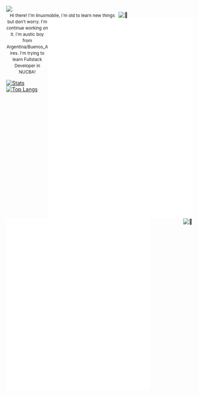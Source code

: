 <div>
<img align='left' src='https://64.media.tumblr.com/62710c9aed5c3f4b7d23700e39bf13a6/ac2a7e65e2f3ff68-50/s400x600/5cc45aa070225393dfe9efb5e648f0cb09c1ca09.gifv' width='390'>

[<img align="right" width="200" alt="🦑" src="https://count.getloli.com/get/@:linuxmobile?theme=rule34">](https://www.youtube.com/watch?v=PqXPW0oBKgg)

[<img align="right" width="390" alt="🦑" src="/medias.svg?p">](#)
  
[<img align="right" width="390" alt="🦑" src="/achievements.svg">](#)


[<img align="left" width="390" alt="🦑" src="/general.svg">](#)

[<img align="right" alt="🦑" src="https://user-images.githubusercontent.com/22963968/114021347-e3c48b80-9870-11eb-8bc8-998bf39b4d0d.png">](#)
</div>

<div width="780" align="center">
  <small>Hi there! I'm linuxmobile, i'm old to learn new things but don't worry. I'm continue working on it. i'm austic boy from Argentina/Buenos_Aires. I'm trying to learn Fullstack Developer in NUCBA!</small>
</div>

[![Stats](https://github-readme-stats.vercel.app/api?username=linuxmobile&show_icons=true&theme=radical)](https://github.com/linuxmobile)
[![Top Langs](https://github-readme-stats.vercel.app/api/top-langs/?username=linuxmobile&layout=compact&theme=radical)](https://github.com/linuxmobile)



